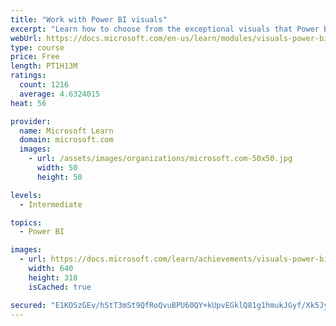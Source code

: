 ```yaml
---
title: "Work with Power BI visuals"
excerpt: "Learn how to choose from the exceptional visuals that Power BI makes available to you. Formatting visuals will direct the user’s attention to exactly where you want it, while helping to make the visual easier to read and interpret. You will also learn about how to use key performance indicators (KPIs)."
webUrl: https://docs.microsoft.com/en-us/learn/modules/visuals-power-bi/
type: course
price: Free
length: PT1H13M
ratings:
  count: 1216
  average: 4.6324015
heat: 56

provider:
  name: Microsoft Learn
  domain: microsoft.com
  images:
    - url: /assets/images/organizations/microsoft.com-50x50.jpg
      width: 50
      height: 50

levels:
  - Intermediate

topics:
  - Power BI

images:
  - url: https://docs.microsoft.com/learn/achievements/visuals-power-bi-social.png
    width: 640
    height: 318
    isCached: true

secured: "E1KOSzGEv/hStT3mSt9QfRoQvuBPU60QY+kUpvEGklQ81g1hmukJGyf/Xk5JypNaVLHbzyVa0Bfdr5fpLK/mEg4g6g2cVvwEtQ8xZ+f7YRs9zLC1NYFR9FcPSJnI2YlyMY1I84pL0C0hYo8FDn/aQmukdf9jKGvioFBrRceciaKSwcCi3lR0NZHavZUbdi8RiNSagwYxKDuySmO+lv43xhiLDtea6OIQr/ZdfteEipqKtdyc2M9RzqtGiZpDxeeEl0QTUl8PKySFFCi7C/Byx1nKh2T4/vlXH/EAzPL+241pnzBRNS6O00NCKzZzxLVXU+iF6etZYc05+J+IEfpp5KaXt4dB9hqkznnsLxTY/8HtEdqmb7rqSgpVVXVkTtpFfuljCR2QeW16qoWfz+ivvQh8uCE5qQz0vcLRX8Aphqw=;1O0xVL96K2Yz0YYpc2zEiQ=="
---
```


